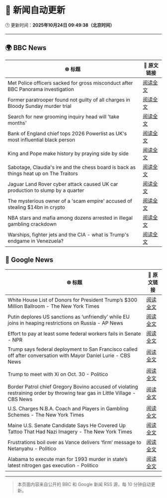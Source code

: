 # 🧠 新闻自动更新

🕒 更新时间：**2025年10月24日 09:49:38（北京时间）**

---

## 🌍 BBC News

| 🌐 标题 | 🔗 原文链接 |
|--------|-------------|
| Met Police officers sacked for gross misconduct after BBC Panorama investigation | [阅读全文](https://www.bbc.com/news/articles/cy0kynx59v0o?at_medium=RSS&at_campaign=rss) |
| Former paratrooper found not guilty of all charges in Bloody Sunday murder trial | [阅读全文](https://www.bbc.com/news/articles/c993nlken18o?at_medium=RSS&at_campaign=rss) |
| Search for new grooming inquiry head will 'take months' | [阅读全文](https://www.bbc.com/news/articles/cvgwnqeq5z0o?at_medium=RSS&at_campaign=rss) |
| Bank of England chief tops 2026 Powerlist as UK's most influential black person | [阅读全文](https://www.bbc.com/news/articles/cwy7gn1979go?at_medium=RSS&at_campaign=rss) |
| King and Pope make history by praying side by side | [阅读全文](https://www.bbc.com/news/articles/cnve5mdze8yo?at_medium=RSS&at_campaign=rss) |
| Sabotage, Claudia's ire and the chess board is back as things heat up on The Traitors | [阅读全文](https://www.bbc.com/news/articles/c1m3epre5d9o?at_medium=RSS&at_campaign=rss) |
| Jaguar Land Rover cyber attack caused UK car production to slump by a quarter | [阅读全文](https://www.bbc.com/news/articles/cvgmp1prnv0o?at_medium=RSS&at_campaign=rss) |
| The mysterious owner of a 'scam empire' accused of stealing $14bn in crypto | [阅读全文](https://www.bbc.com/news/articles/c70jz8e00g1o?at_medium=RSS&at_campaign=rss) |
| NBA stars and mafia among dozens arrested in illegal gambling crackdown | [阅读全文](https://www.bbc.com/news/articles/cvgmpp3x5x5o?at_medium=RSS&at_campaign=rss) |
| Warships, fighter jets and the CIA - what is Trump's endgame in Venezuela? | [阅读全文](https://www.bbc.com/news/articles/c4gp2lxz75eo?at_medium=RSS&at_campaign=rss) |

## 📰 Google News

| 🌐 标题 | 🔗 原文链接 |
|--------|-------------|
| White House List of Donors for President Trump’s $300 Million Ballroom - The New York Times | [阅读全文](https://news.google.com/rss/articles/CBMihAFBVV95cUxPQ0hsSzhuajJRdFVib0RzV3ZzdFl4Q2Fubm9kc3czU1R1OWxnVjJqS200R2xSVTV4V2ZxQVJZRFhfRGxpR2xRN1RjcG1HbFJyaHkzN1IzLVdfd0NZZ1JPUlFvUmpXYUdKQzJ4S0wyUExLS0VybjIwZEw3REJNZTNCOWZPQUg?oc=5) |
| Putin deplores US sanctions as ‘unfriendly’ while EU joins in heaping restrictions on Russia - AP News | [阅读全文](https://news.google.com/rss/articles/CBMinwFBVV95cUxPa05xVUJjUW90bVZHcW43RUozTzZJOVpnb0hqbFhsQXpfaC1MaEdGYzJEZ3c1MkZMMExkNWMtbS14bmxORmotV2NPaWhsSlVpUXVTUFh1c3FmVndGdzBxSXNPejA5TzZZRnRZNHctbFZ0a3lNZlctZUxta25oVEdoX1R6TmxaOUV0U0FfRWd2dE1GZ1M4aGIzZXdhd2VMRFU?oc=5) |
| Effort to pay at least some federal workers fails in Senate - NPR | [阅读全文](https://news.google.com/rss/articles/CBMidkFVX3lxTFBOOHhJZkFSZGRyTklQMnl4d0k4MVkzc1JQdThuTTZBeTZ6U3BLMGhlZHZtekFzUzFZVU1NNGtySVBmQ3dNNXRsVERfVUNBdk03blNZY215aEFWb2RQWXpfOXo2SnZrVF9qaUkxY0hydjZRbG03S3c?oc=5) |
| Trump says federal deployment to San Francisco called off after conversation with Mayor Daniel Lurie - CBS News | [阅读全文](https://news.google.com/rss/articles/CBMiyAFBVV95cUxPRTREcC1OZDdfV1NXaXc3clJ1ZkJTc1R0TmdXcWR1SVJwbFVYZFV5aEk1eklrR2h0N0dSVTFvcFpXcFl0TW1HY3RILVNNN0F5b1FFNW5yUk5jbXNndWlRZWJZcUlXSlBxVlBRY1NlMDZIQWFiSkhJaTF6WG52T05ycExsU2NJcG1fN3V2QWpHT3J4NC1zMXV0VHZ5cFJNMlZXS1B4dDgyMHdWcHl4Ym5YR0xGNXB0UmVjYkx1VU1JeS1lbVVUSkpzZQ?oc=5) |
| Trump to meet with Xi on Oct. 30 - Politico | [阅读全文](https://news.google.com/rss/articles/CBMihwFBVV95cUxQTEVaRURFN0hISld3a2wzSHpZLXFPZkh5VHFCLVpDR04tVk1XTW9JS2lial84UjFfWHRRMHc2NEpZNnhuZjlSaFBpUjRRVGdCZ2tsVjdjZnBJM1JQNDNfVXUzdC1uOG5kYjJsUkNhcmNTZ253MzVTUFhJMXNrUkFaY2tIeWRralk?oc=5) |
| Border Patrol chief Gregory Bovino accused of violating restraining order by throwing tear gas in Little Village - CBS News | [阅读全文](https://news.google.com/rss/articles/CBMilAFBVV95cUxPYWhvem9SWFg4b0NQNXpraFFTMlRESktyTWZxZ3R4U0hPYUd6MmZGLW1lZURWMTJ3WEcwb1BQcWJSZGh5TW1jRkZyNWVZSlhGblJud0ZVYURaa1g2bU1Val9qQUxPeFBDbXFtVjNRQXUybTNRYUh2RzJXWU5tS0NyODF0dXAxbVU3U3dJNmxkTUJaSVMt?oc=5) |
| U.S. Charges N.B.A. Coach and Players in Gambling Schemes - The New York Times | [阅读全文](https://news.google.com/rss/articles/CBMigwFBVV95cUxQVlNJY1F2TFN2V0VRVC1MM3JUUk94Yi1kVTFsTXFkS0p2azhDbEJGNU93VEhBNlZUT29yTU84T0RkbkhkS0Fmd1RDZzlMdURsUXk0OWtpdHZtSjIwYWNuZUdYd3dMSmZnTEcxTWgyXzJjVVF4WllqVW9HVFZPcUhlTTFFQQ?oc=5) |
| Maine U.S. Senate Candidate Says He Covered Up Tattoo That Had Nazi Imagery - The New York Times | [阅读全文](https://news.google.com/rss/articles/CBMijAFBVV95cUxQQWpzVXlaS3hDVnprSGlBOTBwZWVDNmw2Z0FKYzVqMjhYR3RnQnVLY1llX0tqVUVJVU5sQkQyY19WTmJNdzFuVUFWbWk2Ukt4ZEJaSnVjejRHNElIcWQ1N2pjVVBCSmliUUhrT0pENFNQbXZ0ei1xNk9tam5jUnhvcEpxeHRsdU55ZTN3Vg?oc=5) |
| Frustrations boil over as Vance delivers ‘firm’ message to Netanyahu - Politico | [阅读全文](https://news.google.com/rss/articles/CBMitwFBVV95cUxOX1hYOEU5WHBZMHd6VzJJdDl0SzlrWDdEZGxpUmdZRzhBRGdRS3pjWU0zOUt6N1Rmbm1acWM0RWxnLWd1ZW1vQjcyb2xiLWh1X3V2U09ZOEY0VVV1Ylc3OUFCR21qelJCdGtEOHFRcnV0bWVLRlQ5QjdpQkFqbWRZUkp5N1VILXgxQ1FheW1FdGdBTzMwaFZyODVtYnhELXEyeVdERnQ4TmZCRTNJTll6bnlLU0RHbDQ?oc=5) |
| Alabama to execute man for 1993 murder in state’s latest nitrogen gas execution - Politico | [阅读全文](https://news.google.com/rss/articles/CBMixwFBVV95cUxQMjFCNzl6eWV0X1A3UzVveTZQR2hHWWw3LXdzZ1c3NHNlbnpsQ2gwcVN1aE1pYjg4UUlaem42MFhBSm5KVkFQUUN2cGZmR1RYMy11ZXdoczhZdU1QMldtdWF4NFVlSEVod0NjcmtKTDF6bFVWTWhOWVhwR0pneTBHOTdhbTNaaER3NTkzN2ZSUk05UFBza2k0NTQ5ME0yRzVrVE00Ukl3cDR6MFI3VXRrLUNUODkySjNzTUZCNTAzeE9oQWlWLTh3?oc=5) |

---
> 本页面内容来自公开的 BBC 和 Google 新闻 RSS 源，每 10 分钟自动更新。
